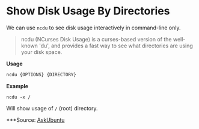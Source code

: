 # Show Disk Usage By Directories

We can use `ncdu` to see disk usage interactively in command-line only.

> ncdu (NCurses Disk Usage) is a curses-based version of the well-known 'du', and provides a fast way to see what directories are using your disk space.

**Usage**

```bash
ncdu {OPTIONS} {DIRECTORY}
```

**Example**

```
ncdu -x /
```

Will show usage of `/` (root) directory.

***Source: [AskUbuntu](https://askubuntu.com/a/305057)